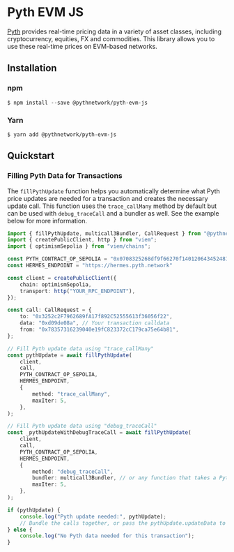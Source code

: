 # Pyth EVM JS

[Pyth](https://pyth.network/) provides real-time pricing data in a variety of asset classes, including cryptocurrency,
equities, FX and commodities. This library allows you to use these real-time prices on EVM-based networks.

## Installation

### npm

```
$ npm install --save @pythnetwork/pyth-evm-js
```

### Yarn

```
$ yarn add @pythnetwork/pyth-evm-js
```

## Quickstart

### Filling Pyth Data for Transactions

The `fillPythUpdate` function helps you automatically determine what Pyth price updates are needed for a transaction and creates the necessary update call.
This function uses the `trace_callMany` method by default but can be used with `debug_traceCall` and a bundler as well. See the example below for more information.

```typescript
import { fillPythUpdate, multicall3Bundler, CallRequest } from "@pythnetwork/pyth-evm-js";
import { createPublicClient, http } from "viem";
import { optimismSepolia } from "viem/chains";

const PYTH_CONTRACT_OP_SEPOLIA = "0x0708325268df9f66270f1401206434524814508b"
const HERMES_ENDPOINT = "https://hermes.pyth.network"

const client = createPublicClient({
    chain: optimismSepolia,
    transport: http("YOUR_RPC_ENDPOINT"),
});

const call: CallRequest = {
    to: "0x3252c2F7962689fA17f892C52555613f36056f22",
    data: "0xd09de08a", // Your transaction calldata
    from: "0x78357316239040e19fC823372cC179ca75e64b81",
};

// Fill Pyth update data using "trace_callMany"
const pythUpdate = await fillPythUpdate(
    client,
    call,
    PYTH_CONTRACT_OP_SEPOLIA,
    HERMES_ENDPOINT,
    {
        method: "trace_callMany",
        maxIter: 5,
    },
);

// Fill Pyth update data using "debug_traceCall"
const _pythUpdateWithDebugTraceCall = await fillPythUpdate(
    client,
    call,
    PYTH_CONTRACT_OP_SEPOLIA,
    HERMES_ENDPOINT,
    {
        method: "debug_traceCall",
        bundler: multicall3Bundler, // or any function that takes a PythUpdate and a CallRequest and produces a CallRequest
        maxIter: 5,
    },
);

if (pythUpdate) {
    console.log("Pyth update needed:", pythUpdate);
    // Bundle the calls together, or pass the pythUpdate.updateData to your contract.
} else {
    console.log("No Pyth data needed for this transaction");
}
```
